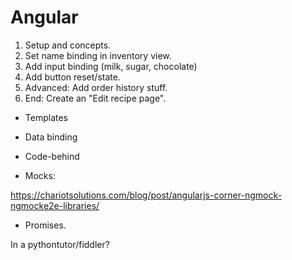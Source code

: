 # Angular

1. Setup and concepts.
2. Set name binding in inventory view.
3. Add input binding (milk, sugar, chocolate)
4. Add button reset/state.
5. Advanced: Add order history stuff.
6. End: Create an "Edit recipe page".

* Templates
* Data binding

* Code-behind
* Mocks: 


https://chariotsolutions.com/blog/post/angularjs-corner-ngmock-ngmocke2e-libraries/


* Promises.

In a pythontutor/fiddler?

